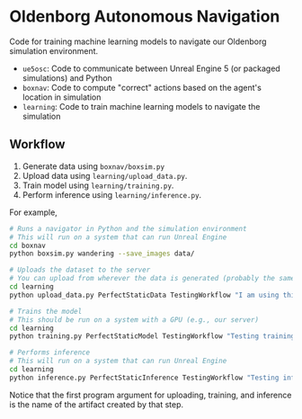 # Oldenborg Autonomous Navigation

Code for training machine learning models to navigate our Oldenborg simulation environment.

- `ue5osc`: Code to communicate between Unreal Engine 5 (or packaged simulations) and Python
- `boxnav`: Code to compute "correct" actions based on the agent's location in simulation
- `learning`: Code to train machine learning models to navigate the simulation


## Workflow

1. Generate data using `boxnav/boxsim.py`
2. Upload data using `learning/upload_data.py`.
3. Train model using `learning/training.py`.
4. Perform inference using `learning/inference.py`.

For example,

~~~bash
# Runs a navigator in Python and the simulation environment
# This will run on a system that can run Unreal Engine
cd boxnav
python boxsim.py wandering --save_images data/

# Uploads the dataset to the server
# You can upload from wherever the data is generated (probably the same system as above)
cd learning
python upload_data.py PerfectStaticData TestingWorkflow "I am using this project to test the upload, train, then inference workflow." data/

# Trains the model
# This should be run on a system with a GPU (e.g., our server)
cd learning
python training.py PerfectStaticModel TestingWorkflow "Testing training..." resnet18 PerfectStaticData

# Performs inference
# This will run on a system that can run Unreal Engine
cd learning
python inference.py PerfectStaticInference TestingWorkflow "Testing inference..." PerfectStaticModel-resnet18-PerfectStaticData-rep00 InferenceImages
~~~

Notice that the first program argument for uploading, training, and inference is the name of the artifact created by that step.
